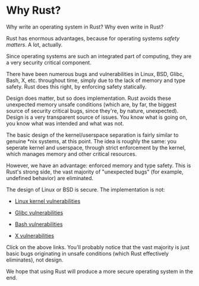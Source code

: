 Why Rust?
=========

Why write an operating system in Rust? Why even write in Rust?



Rust has enormous advantages, because for operating systems _safety matters_. A lot, actually.

Since operating systems are such an integrated part of computing, they are a very security critical component.

There have been numerous bugs and vulnerabilities in Linux, BSD, Glibc, Bash, X, etc. throughout time, simply due to the lack of memory and type safety. Rust does this right, by enforcing safety statically.

Design does matter, but so does implementation. Rust avoids these unexpected memory unsafe conditions (which are, by far, the biggest source of security critical bugs, since they're, by nature, unexpected). Design is a very transparent source of issues. You know what is going on, you know what was intended and what was not.

The basic design of the kernel/userspace separation is fairly similar to genuine \*nix systems, at this point. The idea is roughly the same: you seperate kernel and userspace, through strict enforcement by the kernel, which manages memory and other critical resources.

However, we have an advantage: enforced memory and type safety. This is Rust's strong side, the vast majority of "unexpected bugs" (for example, undefined behavior) are eliminated.

The design of Linux or BSD is secure. The implementation is not:

- [Linux kernel vulnerabilities](https://www.cvedetails.com/vulnerability-list.php?vendor_id=33&product_id=47&version_id=&page=1&hasexp=0&opdos=0&opec=0&opov=0&opcsrf=0&opgpriv=0&opsqli=0&opxss=0&opdirt=0&opmemc=0&ophttprs=0&opbyp=0&opfileinc=0&opginf=0&cvssscoremin=7&cvssscoremax=7.99&year=0&month=0&cweid=0&order=3&trc=269&sha=27cc1be095dd1cc4189b3d337cc787289500c13e)

- [Glibc vulnerabilities](https://www.cvedetails.com/vulnerability-list.php?vendor_id=72&product_id=767&version_id=&page=1&hasexp=0&opdos=0&opec=0&opov=0&opcsrf=0&opgpriv=0&opsqli=0&opxss=0&opdirt=0&opmemc=0&ophttprs=0&opbyp=0&opfileinc=0&opginf=0&cvssscoremin=0&cvssscoremax=0&year=0&month=0&cweid=0&order=3&trc=62&sha=5e0c40399ffafd65f77e6b537bcc0f50474eeed3)

- [Bash vulnerabilities](http://www.cvedetails.com/vulnerability-list.php?vendor_id=72&product_id=21050&version_id=&page=1&hasexp=0&opdos=0&opec=0&opov=0&opcsrf=0&opgpriv=0&opsqli=0&opxss=0&opdirt=0&opmemc=0&ophttprs=0&opbyp=0&opfileinc=0&opginf=0&cvssscoremin=0&cvssscoremax=0&year=0&month=0&cweid=0&order=3&trc=10&sha=b7da5775428a703fdead6c27fbca76cd40b7c596)

- [X vulnerabilities](https://www.cvedetails.com/vulnerability-list.php?vendor_id=8216&product_id=&version_id=&page=1&hasexp=0&opdos=0&opec=0&opov=0&opcsrf=0&opgpriv=0&opsqli=0&opxss=0&opdirt=0&opmemc=0&ophttprs=0&opbyp=0&opfileinc=0&opginf=0&cvssscoremin=0&cvssscoremax=0&year=0&month=0&cweid=0&order=3&trc=55&sha=a68a1ced1b67444749733b7fa9e1438ff0c42810)

Click on the above links. You'll probably notice that the vast majority is just basic bugs originating in unsafe conditions (which Rust effectively eliminates), not design.

We hope that using Rust will produce a more secure operating system in the end.

<!-- TODO Rust doesn't make your code designed correct; that's impossible. However, it is possible to formally prove a design to be sound (like sel4 did), and this is something we're working on. -->


